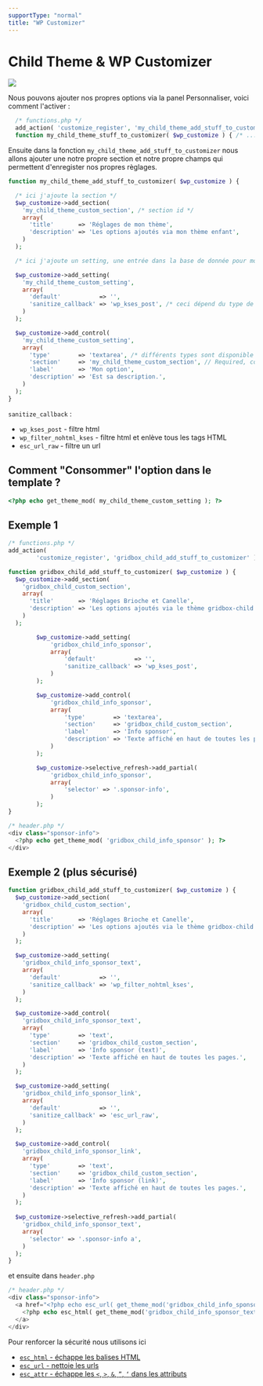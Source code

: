 ```yaml
---
supportType: "normal"
title: "WP Customizer"
---
```




# Child Theme & WP Customizer

![](https://wptemplates.pehaa.com/assets/brioche-cannelle-customizer.png)

Nous pouvons ajouter nos propres options via la panel Personnaliser, voici comment l'activer :


```php
  /* functions.php */
  add_action( 'customize_register', 'my_child_theme_add_stuff_to_customizer' );
  function my_child_theme_stuff_to_customizer( $wp_customize ) { /* .... */ }
```

Ensuite dans la fonction `my_child_theme_add_stuff_to_customizer` nous allons ajouter une notre propre section et notre propre champs qui permettent d'enregister nos propres règlages.


```php
function my_child_theme_add_stuff_to_customizer( $wp_customize ) {

  /* ici j'ajoute la section */
  $wp_customize->add_section(
    'my_child_theme_custom_section', /* section id */
    array(
      'title'       => 'Réglages de mon thème',
      'description' => 'Les options ajoutés via mon thème enfant',
    )
  );

  /* ici j'ajoute un setting, une entrée dans la base de donnée pour mon option */

  $wp_customize->add_setting(
    'my_child_theme_custom_setting',
    array(
      'default'           => '',
      'sanitize_callback' => 'wp_kses_post', /* ceci dépend du type de données */
    )
  );

  $wp_customize->add_control(
    'my_child_theme_custom_setting',
    array(
      'type'        => 'textarea', /* différents types sont disponible */
      'section'     => 'my_child_theme_custom_section', // Required, core or custom.
      'label'       => 'Mon option',
      'description' => 'Est sa description.',
    )
  );
}
```


`sanitize_callback` :

- `wp_kses_post` - filtre html
- `wp_filter_nohtml_kses` - filtre html et enlève tous les tags HTML
- `esc_url_raw` - filtre un url


## Comment "Consommer" l'option dans le template ?

```php
<?php echo get_theme_mod( my_child_theme_custom_setting ); ?>
```

## Exemple 1 

```php
/* functions.php */
add_action(
		'customize_register', 'gridbox_child_add_stuff_to_customizer' );

function gridbox_child_add_stuff_to_customizer( $wp_customize ) {
  $wp_customize->add_section(
    'gridbox_child_custom_section',
    array(
      'title'       => 'Réglages Brioche et Canelle',
      'description' => 'Les options ajoutés via le thème gridbox-child',
    )
  );

		$wp_customize->add_setting(
			'gridbox_child_info_sponsor',
			array(
				'default'           => '',
				'sanitize_callback' => 'wp_kses_post',
			)
		);

		$wp_customize->add_control(
			'gridbox_child_info_sponsor',
			array(
				'type'        => 'textarea',
				'section'     => 'gridbox_child_custom_section',
				'label'       => 'Info sponsor',
				'description' => 'Texte affiché en haut de toutes les pages.',
			)
		);

		$wp_customize->selective_refresh->add_partial(
			'gridbox_child_info_sponsor',
			array(
				'selector' => '.sponsor-info',
			)
		);
}
```

```php
/* header.php */
<div class="sponsor-info">
  <?php echo get_theme_mod( 'gridbox_child_info_sponsor' ); ?>
</div>
```

## Exemple 2 (plus sécurisé)

```php
function gridbox_child_add_stuff_to_customizer( $wp_customize ) {
  $wp_customize->add_section(
    'gridbox_child_custom_section',
    array(
      'title'       => 'Réglages Brioche et Canelle',
      'description' => 'Les options ajoutés via le thème gridbox-child',
    )
  );

  $wp_customize->add_setting(
    'gridbox_child_info_sponsor_text',
    array(
      'default'           => '',
      'sanitize_callback' => 'wp_filter_nohtml_kses',
    )
  );

  $wp_customize->add_control(
    'gridbox_child_info_sponsor_text',
    array(
      'type'        => 'text',
      'section'     => 'gridbox_child_custom_section',
      'label'       => 'Info sponsor (text)',
      'description' => 'Texte affiché en haut de toutes les pages.',
    )
  );

  $wp_customize->add_setting(
    'gridbox_child_info_sponsor_link',
    array(
      'default'           => '',
      'sanitize_callback' => 'esc_url_raw',
    )
  );

  $wp_customize->add_control(
    'gridbox_child_info_sponsor_link',
    array(
      'type'        => 'text',
      'section'     => 'gridbox_child_custom_section',
      'label'       => 'Info sponsor (link)',
      'description' => 'Texte affiché en haut de toutes les pages.',
    )
  );
  
  $wp_customize->selective_refresh->add_partial(
    'gridbox_child_info_sponsor_text',
    array(
      'selector' => '.sponsor-info a',
    )
  );
}
```

et ensuite dans `header.php`

```php
/* header.php */
<div class="sponsor-info">
  <a href="<?php echo esc_url( get_theme_mod('gridbox_child_info_sponsor_link') ); ?>">
    <?php echo esc_html( get_theme_mod('gridbox_child_info_sponsor_text') ); ?>
  </a>
</div>
```

Pour renforcer la sécurité nous utilisons ici

- [`esc_html` - échappe les balises HTML](https://developer.wordpress.org/reference/functions/esc_html/)
- [`esc_url` - nettoie les urls](https://developer.wordpress.org/reference/functions/esc_url/)
- [`esc_attr` - échappe les `<`, `>`, `&`, `”`, `‘` dans les attributs](https://developer.wordpress.org/reference/functions/esc_attr/)